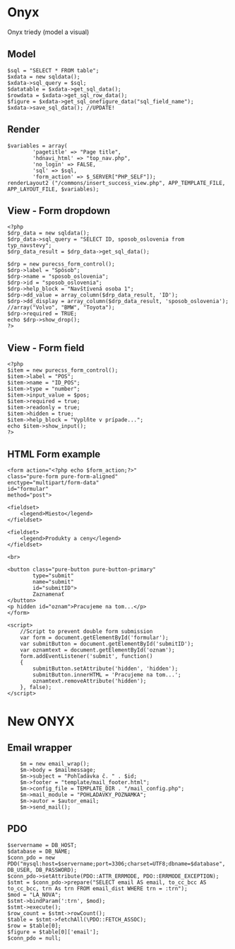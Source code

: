 # Onyx
Onyx triedy (model a visual)

## Model

    $sql = "SELECT * FROM table";
    $xdata = new sqldata();
    $xdata->sql_query = $sql;
    $datatable = $xdata->get_sql_data();
    $rowdata = $xdata->get_sql_row_data();
    $figure = $xdata->get_sql_onefigure_data("sql_field_name");
    $xdata->save_sql_data(); //UPDATE!

## Render

    $variables = array(
            'pagetitle' => "Page title",
            'hdnavi_html' => "top_nav.php",
            'no_login' => FALSE,
            'sql' => $sql,
            'form_action' => $_SERVER["PHP_SELF"]);
    renderLayout2 ("/commons/insert_success_view.php", APP_TEMPLATE_FILE, APP_LAYOUT_FILE, $variables);

## View - Form dropdown

    <?php
    $drp_data = new sqldata();
    $drp_data->sql_query = "SELECT ID, sposob_oslovenia from typ_navstevy";
    $drp_data_result = $drp_data->get_sql_data();
    
    $drp = new purecss_form_control();
    $drp->label = "Spôsob";
    $drp->name = "sposob_oslovenia";
    $drp->id = "sposob_oslovenia";
    $drp->help_block = "Navštívená osoba 1";
    $drp->dd_value = array_column($drp_data_result, 'ID');
    $drp->dd_display = array_column($drp_data_result, 'sposob_oslovenia'); //array("Volvo", "BMW", "Toyota");
    $drp->required = TRUE;
    echo $drp->show_drop();
    ?>

## View - Form field

    <?php
    $item = new purecss_form_control();
    $item->label = "POS";
    $item->name = "ID_POS";
    $item->type = "number";
    $item->input_value = $pos;
    $item->required = true;
    $item->readonly = true;
    $item->hidden = true;
    $item->help_block = "Vyplňte v prípade...";
    echo $item->show_input();
    ?>

## HTML Form example

    <form action="<?php echo $form_action;?>"
    class="pure-form pure-form-aligned"
    enctype="multipart/form-data"
    id="formular"
    method="post">
    
    <fieldset>
        <legend>Miesto</legend>
    </fieldset>

    <fieldset>
        <legend>Produkty a ceny</legend>
    </fieldset>

    <br>

    <button class="pure-button pure-button-primary"
            type="submit"
            name="submit"
            id="submitID">
            Zaznamenať
    </button>
    <p hidden id="oznam">Pracujeme na tom...</p>
    </form>

    <script>
        //Script to prevent double form submission
        var form = document.getElementById('formular');
        var submitButton = document.getElementById('submitID');
        var oznamtext = document.getElementById('oznam');
        form.addEventListener('submit', function()
        {
            submitButton.setAttribute('hidden', 'hidden');
            submitButton.innerHTML = 'Pracujeme na tom...';
            oznamtext.removeAttribute('hidden');
        }, false);
    </script>

# New ONYX

## Email wrapper

        $m = new email_wrap();
        $m->body = $mailmessage;
        $m->subject = "Pohľadávka č. " . $id;
        $m->footer = "template/mail_footer.html";
        $m->config_file = TEMPLATE_DIR . "/mail_config.php";
        $m->mail_module = "POHLADAVKY_POZNAMKA";
        $m->autor = $autor_email;
        $m->send_mail();

## PDO
    $servername = DB_HOST;
    $database = DB_NAME;
    $conn_pdo = new PDO("mysql:host=$servername;port=3306;charset=UTF8;dbname=$database", DB_USER, DB_PASSWORD);
    $conn_pdo->setAttribute(PDO::ATTR_ERRMODE, PDO::ERRMODE_EXCEPTION);
    $stmt = $conn_pdo->prepare("SELECT email AS email, to_cc_bcc AS to_cc_bcc, trn As trn FROM email_dist WHERE trn = :trn");
    $mod = "LA_NOVA";
    $stmt->bindParam(':trn', $mod);
    $stmt->execute();
    $row_count = $stmt->rowCount();
    $table = $stmt->fetchAll(\PDO::FETCH_ASSOC);
    $row = $table[0];
    $figure = $table[0]['email'];
    $conn_pdo = null;

